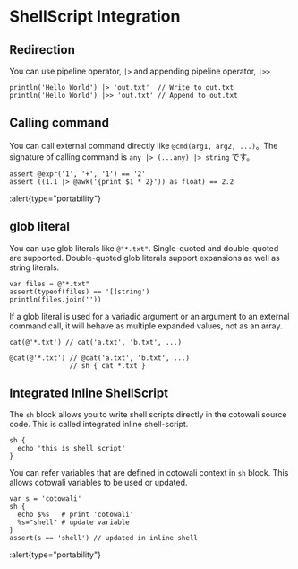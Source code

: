 # ShellScript Integration

## Redirection

You can use pipeline operator, `|>` and appending pipeline operator, `|>>`

```
println('Hello World') |> 'out.txt'  // Write to out.txt
println('Hello World') |>> 'out.txt' // Append to out.txt
```

## Calling command

You can call external command directly like `@cmd(arg1, arg2, ...)`。The signature of calling command is `any |> (...any) |> string` です。

```
assert @expr('1', '+', '1') == '2'
assert ((1.1 |> @awk('{print $1 * 2}')) as float) == 2.2
```

:alert{type="portability"}

## glob literal

You can use glob literals like `@"*.txt"`. Single-quoted and double-quoted are supported. Double-quoted glob literals support expansions as well as string literals.

```
var files = @"*.txt"
assert(typeof(files) == '[]string')
println(files.join(''))
```

If a glob literal is used for a variadic argument or an argument to an external command call, it will behave as multiple expanded values, not as an array.

```
cat(@'*.txt') // cat('a.txt', 'b.txt', ...)

@cat(@'*.txt') // @cat('a.txt', 'b.txt', ...)
               // sh { cat *.txt }
```

## Integrated Inline ShellScript

The `sh` block allows you to write shell scripts directly in the cotowali source code. This is called integrated inline shell-script.

```
sh {
  echo 'this is shell script'
}
```

You can refer variables that are defined in cotowali context in `sh` block.
This allows cotowali variables to be used or updated.

```
var s = 'cotowali'
sh {
  echo $%s   # print 'cotowali'
  %s="shell" # update variable
}
assert(s == 'shell') // updated in inline shell
```

:alert{type="portability"}
